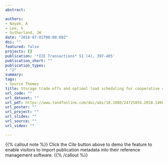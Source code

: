 ```yaml
---
abstract: 

authors:
- Nayak, A
- Lee, S
- Sutherland, JW
date: "2018-07-01T00:00:00Z"
doi: ""
featured: false
projects: []
publication: '*IIE Transactions* 51 (4), 397-405'
publication_short: ""
publication_types:
- "2"
summary: 
tags:
- Source Themes
title: Storage trade-offs and optimal load scheduling for cooperative consumers in a microgrid with different load types
url_code: ""
url_dataset: ""
url_pdf: https://www.tandfonline.com/doi/abs/10.1080/24725854.2018.1460517
url_poster: ""
url_project: ""
url_slides: ""
url_source: ""
url_video: ""

---
```


{{% callout note %}}
Click the *Cite* button above to demo the feature to enable visitors to import publication metadata into their reference management software.
{{% /callout %}}
<!--
{{% callout note %}}
Create your slides in Markdown - click the *Slides* button to check out the example.
{{% /callout %}}

Supplementary notes can be added here, including [code, math, and images](https://wowchemy.com/docs/writing-markdown-latex/).
-->
